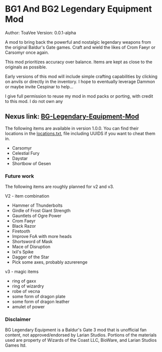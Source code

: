 # BG1 And BG2 Legendary Equipment Mod
Author: ToaVee
Version: 0.0.1-alpha

A mod to bring back the powerful and nostalgic legendary weapons from the original Baldur's Gate games. Craft and wield the likes of Crom Faeyr or Carsomyr once again.

This mod prioritizes accuracy over balance. Items are kept as close to the originals as possible.

Early versions of this mod will include simple crafting capabilities by clicking on anvils or directly in the inventory. I hope to eventually leverage Dammon or maybe invite Cespinar to help...

I give full permission to reuse my mod in mod packs or porting, with credit to this mod. I do not own any

## Nexus link: [BG-Legendary-Equipment-Mod](https://www.nexusmods.com/baldursgate3/mods/2810)

The following items are available in version 1.0.0. You can find their locations in the [locations.txt](locations.txt), file including UUIDS if you want to cheat them in.

* Carsomyr
* Celestial Fury
* Daystar
* Shortbow of Gesen

### Future work
The following items are roughly planned for v2 and v3.

V2 - item combination
* Hammer of Thunderbolts
* Girdle of Frost Giant Strength
* Gauntlets of Ogre Power
* Crom Faeyr
* Black Razor
* Firetooth
* Improve FoA with more heads
* Shortsword of Mask
* Mace of Disruption
* Ixil's Spike
* Dagger of the Star
* Pick some axes, probably azurerenge

v3 - magic items
* ring of gaxx
* ring of wizardry
* robe of vecna
* some form of dragon plate
* some form of dragon leather
* amulet of power


### Disclaimer
BG Legendary Equipment is a Baldur's Gate 3 mod that is unofficial fan content, not approved/endorsed by Larian Studios. Portions of the materials used are property of Wizards of the Coast LLC, BioWare, and Larian Studios Games ltd.